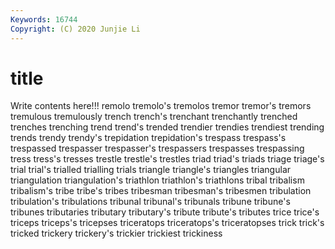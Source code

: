 ```yaml
---
Keywords: 16744
Copyright: (C) 2020 Junjie Li
---
```


# title

Write contents here!!!
remolo 
tremolo's 
tremolos 
tremor 
tremor's 
tremors 
tremulous
tremulously 
trench 
trench's 
trenchant 
trenchantly 
trenched 
trenches 
trenching 
trend 
trend's
trended 
trendier 
trendies 
trendiest 
trending 
trends 
trendy 
trendy's 
trepidation 
trepidation's
trespass 
trespass's 
trespassed 
trespasser 
trespasser's 
trespassers 
trespasses 
trespassing 
tress 
tress's
tresses 
trestle 
trestle's 
trestles 
triad 
triad's 
triads 
triage 
triage's 
trial
trial's 
trialled 
trialling 
trials 
triangle 
triangle's 
triangles 
triangular 
triangulation 
triangulation's
triathlon 
triathlon's 
triathlons 
tribal 
tribalism 
tribalism's 
tribe 
tribe's 
tribes 
tribesman
tribesman's 
tribesmen 
tribulation 
tribulation's 
tribulations 
tribunal 
tribunal's 
tribunals 
tribune 
tribune's
tribunes 
tributaries 
tributary 
tributary's 
tribute 
tribute's 
tributes 
trice 
trice's 
triceps
triceps's 
tricepses 
triceratops 
triceratops's 
triceratopses 
trick 
trick's 
tricked 
trickery 
trickery's
trickier 
trickiest 
trickiness 
